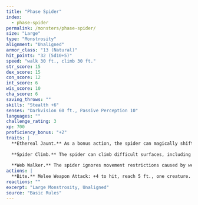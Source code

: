 ```yaml
---
title: "Phase Spider"
index:
  - phase-spider
permalink: /monsters/phase-spider/
size: "Large"
type: "Monstrosity"
alignment: "Unaligned"
armor_class: "13 (Natural)"
hit_points: "32 (5d10+5)"
speed: "walk 30 ft., climb 30 ft."
str_score: 15
dex_score: 15
con_score: 12
int_score: 6
wis_score: 10
cha_score: 6
saving_throws: ""
skills: "Stealth +6"
senses: "Darkvision 60 ft., Passive Perception 10"
languages: ""
challenge_rating: 3
xp: 700
proficiency_bonus: "+2"
traits: |
  **Ethereal Jaunt.** As a bonus action, the spider can magically shift from the Material Plane to the Ethereal Plane, or vice versa.
  
  **Spider Climb.** The spider can climb difficult surfaces, including upside down on ceilings, without needing to make an ability check.
  
  **Web Walker.** The spider ignores movement restrictions caused by webbing.
actions: |
  **Bite.** Melee Weapon Attack: +4 to hit, reach 5 ft., one creature. Hit: 7 (1d10 + 2) piercing damage, and the target must make a DC 11 Constitution saving throw, taking 18 (4d8) poison damage on a failed save, or half as much damage on a successful one. If the poison damage reduces the target to 0 hit points, the target is stable but poisoned for 1 hour, even after regaining hit points, and is paralyzed while poisoned in this way.
reactions: ""
excerpt: "Large Monstrosity, Unaligned"
source: "Basic Rules"
---
```

